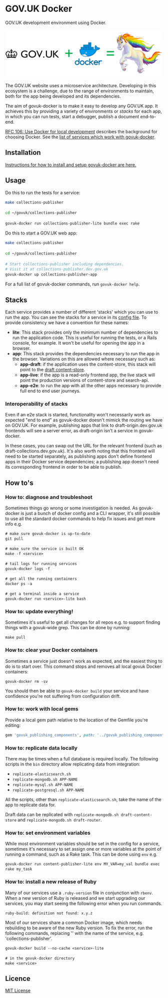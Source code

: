 # GOV.UK Docker

GOV.UK development environment using Docker.

![diagram](docs/diagram.png)

The GOV.UK website uses a microservice architecture. Developing in this ecosystem is a challenge, due to the range of environments to maintain, both for the app being developed and its dependencies.

The aim of govuk-docker is to make it easy to develop any GOV.UK app. It achieves this by providing a variety of environments or _stacks_ for each app, in which you can run tests, start a debugger, publish a document end-to-end.

[RFC 106: Use Docker for local development](https://github.com/alphagov/govuk-rfcs/blob/master/rfc-106-docker-for-local-development.md) describes the background for choosing Docker. See the [list of services which work with govuk-docker](docs/compatibility.md).

## Installation

[Instructions for how to install and setup govuk-docker are here.](docs/installation.md)

## Usage

Do this to run the tests for a service:

```sh
make collections-publisher

cd ~/govuk/collections-publisher

govuk-docker run collections-publisher-lite bundle exec rake
```

Do this to start a GOV.UK web app:

```sh
make collections-publisher

cd ~/govuk/collections-publisher

# Start collections-publisher including dependencies.
# Visit it at collections-publisher.dev.gov.uk
govuk-docker up collections-publisher-app
```

For a full list of govuk-docker commands, run `govuk-docker help`.

## Stacks

Each service provides a number of different 'stacks' which you can use to run
the app. You can see the stacks for a service in its [config file](services/content-publisher/docker-compose.yml).
To provide consistency we have a convention for these names:

- **lite**: This stack provides only the minimum number of dependencies to run
  the application code. This is useful for running the tests, or a Rails
  console, for example. It won't be useful for opening the app in a browser.
- **app**: This stack provides the dependencies necessary to run the app in the
  browser. Variations on this are allowed where necessary such as:
  - **app-draft**: if the application uses the content-store, this stack will
    point to the [draft content-store](https://docs.publishing.service.gov.uk/manual/content-preview.html).
  - **app-live**: if the app is a read-only frontend app, the live stack will
    point the production versions of content-store and search-api.
  - **app-e2e**: to run the app with all the other apps necessary to provide
    full end to end user journeys.

### Interoperability of stacks

Even if an e2e stack is started, functionality won't necessarily work as expected "end to end" as govuk-docker doesn't mimick the routing we have on GOV.UK. For example, publishing apps that link to draft-origin.dev.gov.uk frontends will see a server error, as draft-origin isn't a service in govuk-docker.

In these cases, you can swap out the URL for the relevant frontend (such as draft-collections.dev.gov.uk). It's also worth noting that this frontend will need to be started separately, as publishing apps don't define frontend apps in their Docker service dependencies; a publishing app doesn't need its corresponding frontend in order to be able to publish.

## How to's

### How to: diagnose and troubleshoot

Sometimes things go wrong or some investigation is needed. As govuk-docker is just a bunch of docker config and a CLI wrapper, it's still possible to use all the standard docker commands to help fix issues and get more info e.g.

```
# make sure govuk-docker is up-to-date
git pull

# make sure the service is built OK
make -f <service>

# tail logs for running services
govuk-docker logs -f

# get all the running containers
docker ps -a

# get a terminal inside a service
govuk-docker run <service>-lite bash
```

### How to: update everything!

Sometimes it's useful to get all changes for all repos e.g. to support finding things with a govuk-wide grep. This can be done by running:

```
make pull
```

### How to: clear your Docker containers

Sometimes a service just doesn't work as expected, and the easiest thing to do is to start over. This command stops and removes all local govuk Docker containers:

```
govuk-docker rm -sv
```

You should then be able to `govuk-docker build` your service and have confidence you're not suffering from configuration drift.

### How to: work with local gems

Provide a local gem path relative to the location of the Gemfile you're editing:

```ruby
gem 'govuk_publishing_components', path: '../govuk_publishing_components'
```

### How to: replicate data locally

There may be times when a full database is required locally.  The following scripts in the `bin` directory allow replicating data from integration:

- `replicate-elasticsearch.sh`
- `replicate-mongodb.sh APP-NAME`
- `replicate-mysql.sh APP-NAME`
- `replicate-postgresql.sh APP-NAME`

All the scripts, other than `replicate-elasticsearch.sh`, take the name of the app to replicate data for.

Draft data can be replicated with `replicate-mongodb.sh draft-content-store` and `replicate-mongodb.sh draft-router`.

### How to: set environment variables

While most environment variables should be set in the config for a service, sometimes it's necessary to set assign one or more variables at the point of running a command, such as a Rake task. This can be done using `env` e.g.

```
govuk-docker run content-publisher-lite env MY_VAR=my_val bundle exec rake my_task
```

### How to: install a new release of Ruby

Many of our services use a `.ruby-version` file in conjunction with `rbenv`. When a new version of Ruby is released and we start upgrading our services, you may start seeing the following error when you run commands.

```
ruby-build: definition not found: x.y.z
```

Most of our services share a common Docker image, which needs rebuilding to be aware of the new Ruby version. To fix the error, run the following commands, replacing '<service>' with the name of the service, e.g. 'collections-publisher'.
```
govuk-docker build --no-cache <service>-lite

# in the govuk-docker directory
make <service>
```

## Licence

[MIT License](LICENCE)
